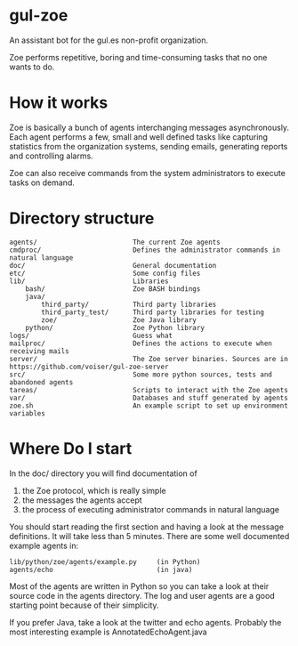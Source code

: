 # gul-zoe

An assistant bot for the gul.es non-profit organization. 

Zoe performs repetitive, boring and time-consuming tasks that no one wants to do.



# How it works

Zoe is basically a bunch of agents interchanging messages asynchronously. 
Each agent performs a few, small and well defined tasks like capturing 
statistics from the organization systems, sending emails, generating reports 
and controlling alarms. 

Zoe can also receive commands from the system administrators to execute tasks
on demand.


# Directory structure

    agents/                        The current Zoe agents
    cmdproc/                       Defines the administrator commands in natural language
    doc/                           General documentation
    etc/                           Some config files
    lib/                           Libraries
        bash/                      Zoe BASH bindings
        java/
            third_party/           Third party libraries 
            third_party_test/      Third party libraries for testing
            zoe/                   Zoe Java library
        python/                    Zoe Python library
    logs/                          Guess what
    mailproc/                      Defines the actions to execute when receiving mails
    server/                        The Zoe server binaries. Sources are in https://github.com/voiser/gul-zoe-server
    src/                           Some more python sources, tests and abandoned agents
    tareas/                        Scripts to interact with the Zoe agents
    var/                           Databases and stuff generated by agents
    zoe.sh                         An example script to set up environment variables


# Where Do I start

In the doc/ directory you will find documentation of 

1. the Zoe protocol, which is really simple
2. the messages the agents accept
3. the process of executing administrator commands in natural language

You should start reading the first section and having a look at the message
definitions. It will take less than 5 minutes. There are some well documented 
example agents in:

    lib/python/zoe/agents/example.py     (in Python)
    agents/echo                          (in java)

Most of the agents are written in Python so you can take a look at their 
source code in the agents directory. The log and user agents are a good 
starting point because of their simplicity.

If you prefer Java, take a look at the twitter and echo agents. Probably the most
interesting example is AnnotatedEchoAgent.java 

